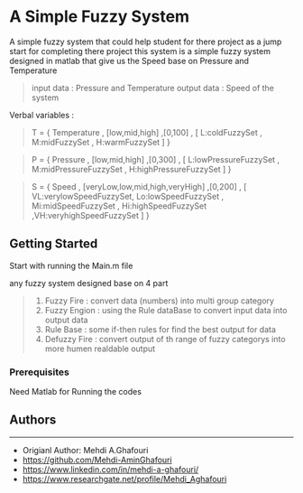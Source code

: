 # A Simple Fuzzy System

A simple fuzzy system that could help student for there project as a jump start for completing there project
this system is a simple fuzzy system designed in matlab that give us the Speed base on Pressure and Temperature

> input data : Pressure and Temperature
> output data : Speed of the system

Verbal variables :

> T = { Temperature , [low,mid,high] ,[0,100] , [ L:coldFuzzySet , M:midFuzzySet , H:warmFuzzySet ] }

> P = { Pressure , [low,mid,high] ,[0,300] , [ L:lowPressureFuzzySet , M:midPressureFuzzySet , H:highPressureFuzzySet ] }

> S = { Speed , [veryLow,low,mid,high,veryHigh] ,[0,200] , 
[ VL:verylowSpeedFuzzySet, Lo:lowSpeedFuzzySet , Mi:midSpeedFuzzySet , Hi:highSpeedFuzzySet ,VH:veryhighSpeedFuzzySet ] }

## Getting Started

Start with running the Main.m file 

any fuzzy system designed base on 4 part 
> 1. Fuzzy Fire : convert data (numbers) into multi group category
> 2. Fuzzy Engion : using the Rule dataBase  to convert input data into output data
> 3. Rule Base : some if-then rules for find the best output for data
> 4. Defuzzy Fire : convert output of th range of fuzzy categorys into more humen realdable output

### Prerequisites

Need Matlab for Running the codes



## Authors

--------
* Origianl Author: Mehdi A.Ghafouri
* https://github.com/Mehdi-AminGhafouri
* https://www.linkedin.com/in/mehdi-a-ghafouri/
* https://www.researchgate.net/profile/Mehdi_Aghafouri

